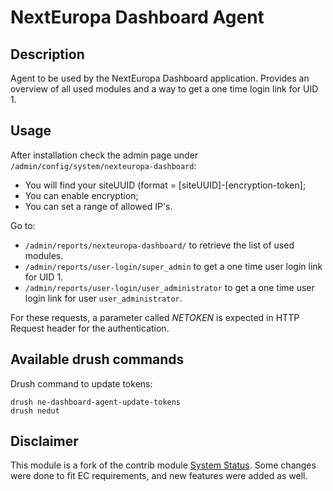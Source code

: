 # NextEuropa Dashboard Agent

## Description
Agent to be used by the NextEuropa Dashboard application.
Provides an overview of all used modules and a way to get a one time login link for UID 1.

## Usage
After installation check the admin page under `/admin/config/system/nexteuropa-dashboard`:
* You will find your siteUUID (format = [siteUUID]-[encryption-token];
* You can enable encryption;
* You can set a range of allowed IP's.

Go to:
* `/admin/reports/nexteuropa-dashboard/` to retrieve the list of used modules.
* `/admin/reports/user-login/super_admin` to get a one time user login link for UID 1.
* `/admin/reports/user-login/user_administrator` to get a one time user login link for user `user_administrator`.

For these requests, a parameter called _NETOKEN_ is expected in HTTP Request header for the authentication.

## Available drush commands

Drush command to update tokens:
```
drush ne-dashboard-agent-update-tokens
drush nedut
```

## Disclaimer
This module is a fork of the contrib module [System Status](https://www.drupal.org/project/system_status).
Some changes were done to fit EC requirements, and new features were added as well.
